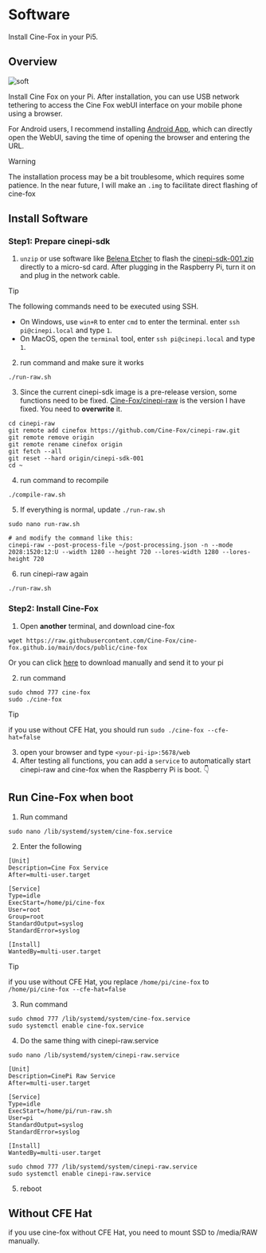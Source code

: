 # Software
Install Cine-Fox in your Pi5.

## Overview

![soft](/software.jpg)

Install Cine Fox on your Pi. After installation, you can use USB network tethering to access the Cine Fox webUI interface on your mobile phone using a browser. 

For Android users, I recommend installing [Android App](/android), which can directly open the WebUI, saving the time of opening the browser and entering the URL.

> [!WARNING]
> The installation process may be a bit troublesome, which requires some patience. In the near future, I will make an `.img` to facilitate direct flashing of cine-fox

## Install Software

### Step1: Prepare cinepi-sdk

1. `unzip` or use software like [Belena Etcher](https://etcher.balena.io/) to flash the [cinepi-sdk-001.zip](https://github.com/cinepi/cinepi-sdk/releases/tag/v0.0.1) directly to a micro-sd card. After plugging in the Raspberry Pi, turn it on and plug in the network cable.
> [!TIP]
> The following commands need to be executed using SSH.
> - On Windows, use `win+R` to enter `cmd` to enter the terminal. enter `ssh pi@cinepi.local` and type `1`.
> - On MacOS, open the `terminal` tool, enter `ssh pi@cinepi.local` and type `1`.

2. run command and make sure it works
```shell 
./run-raw.sh
``` 
3. Since the current cinepi-sdk image is a pre-release version, some functions need to be fixed. [Cine-Fox/cinepi-raw](https://github.com/Cine-Fox/cinepi-raw) is the version I have fixed. You need to **overwrite** it.

```shell
cd cinepi-raw
git remote add cinefox https://github.com/Cine-Fox/cinepi-raw.git
git remote remove origin
git remote rename cinefox origin
git fetch --all
git reset --hard origin/cinepi-sdk-001
cd ~
```
  
4. run command to recompile
```shell 
./compile-raw.sh
```

5. If everything is normal, update `./run-raw.sh`

```shell
sudo nano run-raw.sh

# and modify the command like this:
cinepi-raw --post-process-file ~/post-processing.json -n --mode 2028:1520:12:U --width 1280 --height 720 --lores-width 1280 --lores-height 720
```

6. run cinepi-raw again
```shell
./run-raw.sh
```

### Step2: Install Cine-Fox
1. Open **another** terminal, and download cine-fox 
```shell
wget https://raw.githubusercontent.com/Cine-Fox/cine-fox.github.io/main/docs/public/cine-fox
```

Or you can click [here](https://github.com/Cine-Fox/cine-fox.github.io/raw/main/docs/public/cine-fox) to download manually and send it to your pi

2. run command
```shell 
sudo chmod 777 cine-fox
sudo ./cine-fox
```
> [!TIP]
> if you use without CFE Hat, you should run `sudo ./cine-fox --cfe-hat=false`
3. open your browser and type `<your-pi-ip>:5678/web`
4. After testing all functions, you can add a `service` to automatically start cinepi-raw and cine-fox when the Raspberry Pi is boot. 👇

## Run Cine-Fox when boot
1. Run command 
```shell 
sudo nano /lib/systemd/system/cine-fox.service
```
2. Enter the following
```shell
[Unit]
Description=Cine Fox Service
After=multi-user.target

[Service]
Type=idle
ExecStart=/home/pi/cine-fox
User=root
Group=root
StandardOutput=syslog
StandardError=syslog

[Install]
WantedBy=multi-user.target
```
> [!TIP]
> if you use without CFE Hat, you replace `/home/pi/cine-fox` to `/home/pi/cine-fox --cfe-hat=false`

3. Run command
```shell
sudo chmod 777 /lib/systemd/system/cine-fox.service
sudo systemctl enable cine-fox.service
```
4. Do the same thing with cinepi-raw.service

```shell 
sudo nano /lib/systemd/system/cinepi-raw.service
```

```shell
[Unit]
Description=CinePi Raw Service
After=multi-user.target

[Service]
Type=idle
ExecStart=/home/pi/run-raw.sh
User=pi
StandardOutput=syslog
StandardError=syslog

[Install]
WantedBy=multi-user.target
```

```shell
sudo chmod 777 /lib/systemd/system/cinepi-raw.service
sudo systemctl enable cinepi-raw.service
```
5. reboot

## Without CFE Hat
if you use cine-fox without CFE Hat, you need to mount SSD to /media/RAW manually.

